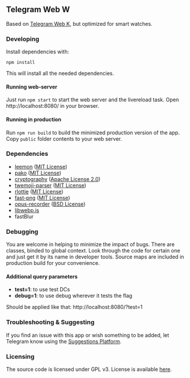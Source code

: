 ## Telegram Web W
Based on [Telegram Web K](https://github.com/morethanwords/tweb), but optimized for smart watches.

### Developing
Install dependencies with:
```lang=bash
npm install
```
This will install all the needed dependencies.


#### Running web-server
Just run `npm start` to start the web server and the livereload task.
Open http://localhost:8080/ in your browser.


#### Running in production

Run `npm run build` to build the minimized production version of the app. Copy `public` folder contents to your web server.


### Dependencies
* [leemon](https://github.com/zerobias/leemon) ([MIT License](https://github.com/zerobias/leemon/blob/master/LICENSE))
* [pako](https://github.com/nodeca/pako) ([MIT License](https://github.com/nodeca/pako/blob/master/LICENSE))
* [cryptography](https://github.com/spalt08/cryptography) ([Apache License 2.0](https://github.com/spalt08/cryptography/blob/master/LICENSE))
* [twemoji-parser](https://github.com/twitter/twemoji-parser) ([MIT License](https://github.com/twitter/twemoji-parser/blob/master/LICENSE.md))
* [rlottie](https://github.com/rlottie/rlottie.github.io) ([MIT License](https://github.com/Samsung/rlottie/blob/master/licenses/COPYING.MIT))
* [fast-png](https://github.com/image-js/fast-png) ([MIT License](https://github.com/image-js/fast-png/blob/master/LICENSE))
* [opus-recorder](https://github.com/chris-rudmin/opus-recorder) ([BSD License](https://github.com/chris-rudmin/opus-recorder/blob/master/LICENSE.md))
* [libwebp.js](https://libwebpjs.appspot.com/)
* fastBlur

### Debugging
You are welcome in helping to minimize the impact of bugs. There are classes, binded to global context. Look through the code for certain one and just get it by its name in developer tools.
Source maps are included in production build for your convenience.

#### Additional query parameters
* **test=1**: to use test DCs
* **debug=1**: to use debug wherever it tests the flag

Should be applied like that: http://localhost:8080/?test=1


### Troubleshooting & Suggesting

If you find an issue with this app or wish something to be added, let Telegram know using the [Suggestions Platform](https://bugs.telegram.org/c/4002).

### Licensing

The source code is licensed under GPL v3. License is available [here](/LICENSE).
